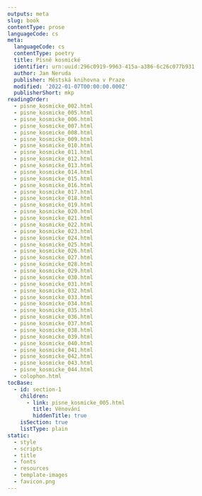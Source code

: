 ```yaml
---
outputs: meta
slug: book
contentType: prose
languageCode: cs
meta:
  languageCode: cs
  contentType: poetry
  title: Písně kosmické
  identifier: urn:uuid:296c0919-9963-415a-a386-6c26c077b931
  author: Jan Neruda
  publisher: Městská knihovna v Praze
  modified: '2022-01-07T00:00:00.000Z'
  publisherShort: mkp
readingOrder:
  - pisne_kosmicke_002.html
  - pisne_kosmicke_005.html
  - pisne_kosmicke_006.html
  - pisne_kosmicke_007.html
  - pisne_kosmicke_008.html
  - pisne_kosmicke_009.html
  - pisne_kosmicke_010.html
  - pisne_kosmicke_011.html
  - pisne_kosmicke_012.html
  - pisne_kosmicke_013.html
  - pisne_kosmicke_014.html
  - pisne_kosmicke_015.html
  - pisne_kosmicke_016.html
  - pisne_kosmicke_017.html
  - pisne_kosmicke_018.html
  - pisne_kosmicke_019.html
  - pisne_kosmicke_020.html
  - pisne_kosmicke_021.html
  - pisne_kosmicke_022.html
  - pisne_kosmicke_023.html
  - pisne_kosmicke_024.html
  - pisne_kosmicke_025.html
  - pisne_kosmicke_026.html
  - pisne_kosmicke_027.html
  - pisne_kosmicke_028.html
  - pisne_kosmicke_029.html
  - pisne_kosmicke_030.html
  - pisne_kosmicke_031.html
  - pisne_kosmicke_032.html
  - pisne_kosmicke_033.html
  - pisne_kosmicke_034.html
  - pisne_kosmicke_035.html
  - pisne_kosmicke_036.html
  - pisne_kosmicke_037.html
  - pisne_kosmicke_038.html
  - pisne_kosmicke_039.html
  - pisne_kosmicke_040.html
  - pisne_kosmicke_041.html
  - pisne_kosmicke_042.html
  - pisne_kosmicke_043.html
  - pisne_kosmicke_044.html
  - colophon.html
tocBase:
  - id: section-1
    children:
      - link: pisne_kosmicke_005.html
        title: Věnování
        hiddenTitle: true
    isSection: true
    listType: plain
static:
  - style
  - scripts
  - title
  - fonts
  - resources
  - template-images
  - favicon.png
---
```

